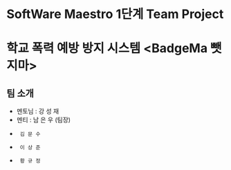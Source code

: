 # SoftWare Maestro 1단계 Team Project

# 학교 폭력 예방 방지 시스템 <BadgeMa 뺏지마> 

## 팀 소개
* 멘토님 : 강 성 재
* 멘티 : 남 은 우 (팀장)
*      김 문 수
*      이 상 준
*      황 규 정
      
      
